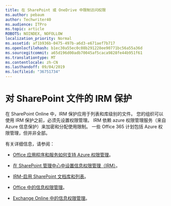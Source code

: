 ```yaml
---
title: 在 SharePoint 或 OneDrive 中限制访问权限
ms.author: pebaum
author: Techwriter40
ms.audience: ITPro
ms.topic: article
ROBOTS: NOINDEX, NOFOLLOW
localization_priority: Normal
ms.assetid: af1b936b-0475-497b-a6d3-e671aef7b717
ms.openlocfilehash: b1ec30a55ec0c08b291228ee90771bc56a55a36d
ms.sourcegitcommit: a65d196d00adb70045af5caca9828fe44b951f61
ms.translationtype: MT
ms.contentlocale: zh-CN
ms.lasthandoff: 09/04/2019
ms.locfileid: "36751734"
---
```

# <a name="irm-protection-to-sharepoint-files"></a>对 SharePoint 文件的 IRM 保护


在 SharePoint Online 中，IRM 保护应用于列表和库级别的文件。 您的组织可以使用 IRM 保护之前，必须先设置权限管理。 IRM 依赖 azure 权限管理服务（来自 Azure 信息保护）来加密和分配使用限制。 一些 Office 365 计划包括 Azure 权限管理，但并非全部。 

有关详细信息，请参阅：

- [Office 应用程序和服务如何支持 Azure 权限管理](https://docs.microsoft.com/azure/information-protection/understand-explore/office-apps-services-support)。

- [在 SharePoint 管理中心中设置信息权限管理（IRM）](https://docs.microsoft.com/office365/securitycompliance/set-up-irm-in-sp-admin-center)。

- [IRM-启用 SharePoint 文档库和列表](https://docs.microsoft.com/office365/securitycompliance/set-up-irm-in-sp-admin-center#irm-enable-sharepoint-document-libraries-and-lists)。

- [Office 中的信息权限管理](https://support.office.com/Article/Information-Rights-Management-in-Office-c7a70797-6b1e-493f-acf7-92a39b85e30c)。

- [Exchange Online 中的信息权限管理](https://docs.microsoft.com/office365/SecurityCompliance/information-rights-management-in-exchange-online)。


